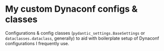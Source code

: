 # My custom Dynaconf configs & classes

Configurations & config classes (`pydantic_settings.BaseSettings` or `dataclasses.dataclass`, generally) to aid with boilerplate setup of Dynaconf configurations I frequently use.
